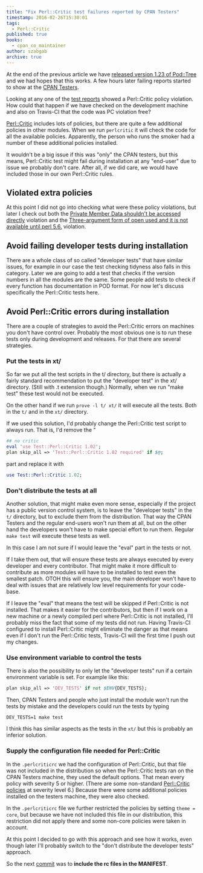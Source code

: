 ```yaml
---
title: "Fix Perl::Critic test failures reported by CPAN Testers"
timestamp: 2016-02-26T15:30:01
tags:
  - Perl::Critic
published: true
books:
  - cpan_co_maintainer
author: szabgab
archive: true
---
```



At the end of the previous article we have [released version 1.23 of Pod::Tree](/fixing-the-release-adding-version-numbers)
and we had hopes that this works. A few hours later failing reports started to show at the
[CPAN Testers](http://www.cpantesters.org/distro/P/Pod-Tree.html?oncpan=1&distmat=1&version=1.23&grade=3).

Looking at any one of the [test reports](http://www.cpantesters.org/cpan/report/754508bc-6bf8-1014-8d3e-98944acd6126)
showed a Perl::Critic policy violation. How could that happen if we have checked on the development machine and also on Travis-CI
that the code was PC violation free?


[Perl::Critic](/perl-critic) includes lots of policies, but there are quite a few additional policies in other modules.
When we run `perlcritic` it will check the code for all the available policies. Apparently, the person who runs the smoker
had a number of these additional policies installed.

It wouldn't be a big issue if this was "only" the CPAN testers, but this means, Perl::Critic test might fail during installation
at any "end-user" due to issue we probably don't care. After all, if we did care, we would have included
those in our own Perl::Critic rules.

## Violated extra policies

At this point I did not go into checking what were these policy violations, but later I check out both the
[Private Member Data shouldn't be accessed directly](/private-member-data-shouldnt-be-accessed-directly) violation
and the 
[Three-argument form of open used and it is not available until perl 5.6.](/three-argument-form-of-open-used-and-it-is-not-available-until)
violation.

## Avoid failing developer tests during installation

There are a whole class of so called "developer tests" that have similar issues, for example in
our case the test checking tidyness also falls in this category. Later we are going to add a test that checks if the version numbers
in all the modules are the same. Some people add tests to check if every function has documentation in POD format.
For now let's discuss specifically the Perl::Critic tests here.

## Avoid Perl::Critic errors during installation

There are a couple of strategies to avoid the Perl::Critic errors on machines you don't have control over.
Probably the most obvious one is to run these tests only during development and releases. For that there are several strategies.

### Put the tests in xt/

So far we put all the test scripts in the t/ directory, but there is actually a fairly standard recommendation to put the "developer test"
in the xt/ directory. (Still with .t extension though.) Normally, when we run "make test" these test would not be executed.

On the other hand if we run `prove -l t/ xt/` it will execute all the tests. Both in the `t/` and in the `xt/` directory.

If we used this solution, I'd probably change the Perl::Critic test script to always run. That is, I'd remove the "

```perl
## no critic
eval 'use Test::Perl::Critic 1.02';
plan skip_all => 'Test::Perl::Critic 1.02 required' if $@;
```

part and replace it with

```perl
use Test::Perl::Critic 1.02;
```

### Don't distribute the tests at all

Another solution, that might make even more sense, especially if the project has a public version control system, is to
leave the "developer tests" in the `t/` directory, but to exclude them from the distribution.
That way the CPAN Testers and the regular end-users won't run them at all, but on the other hand the developers won't
have to make special effort to run them. Regular `make test` will execute these tests as well.

In this case I am not sure if I would leave the "eval" part in the tests or not.

If I take them out, that will ensure
these tests are always executed by every developer and every contributor. That might make it more difficult to contribute
as more modules will have to be installed to test even the smallest patch. OTOH this will ensure you, the main developer
won't have to deal with issues that are relatively low level requirements for your code-base.

If I leave the "eval" that means the test will be skipped if Perl::Critic is not installed. That makes it easier for the
contributors, but then if I work on a new machine or a newly compiled perl where Perl::Critic is not installed,
I'll probably miss the fact that some of my tests did not run. Having Travis-CI configured to install Perl::Critic might
eliminate the danger as that means even if I don't run the Perl::Critic tests, Travis-CI will the first time I push out my changes.

### Use environment variable to control the tests

There is also the possibility to only let the "developer tests" run if a certain environment variable is set.
For example like this:

```perl
plan skip_all => 'DEV_TESTS' if not $ENV{DEV_TESTS};
```

Then, CPAN Testers and people who just install the module won't run the tests by mistake and the developers could run the tests
by typing

```
DEV_TESTS=1 make test
```

I think this has similar aspects as the tests in the `xt/` but this is probably an inferior solution.


### Supply the configuration file needed for Perl::Critic

In the `.perlcriticrc` we had the configuration of Perl::Critic,
but that file was not included in the distribution so when the Perl::Critic tests ran on the CPAN Testers machine,
they used the default options.
That mean every policy with severity 5 or higher. (There are some non-standard [Perl::Critic policies](/perl-critic)
at severity level 6.) Because there were some additional policies installed on the testers machine, they were also checked.

In the `.perlcriticrc` file we further restricted the policies by setting `theme = core`, but because we have not
included this file in our distribution, this restriction did not apply there and some non-core policies were taken in account.


At this point I decided to go with this approach and see how it works, even though later I'll probably switch to the
"don't distribute the developer tests" approach.

So the next [commit](https://github.com/szabgab/Pod-Tree/commit/9ad8a73f92900eb37f6d571e502ba85cb50e78ce) was to
**include the rc files in the MANIFEST**.

